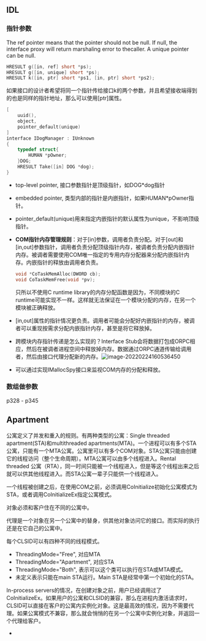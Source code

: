 ## IDL

### 指针参数

The ref pointer means that the pointer should not be null. If null, the interface proxy will return marshaling error to thecaller. A unique pointer can be null.

```c++
HRESULT g([in, ref] short *ps);
HRESULT g([in, unique] short *ps);
HRESULT k([in, ptr] short *ps1, [in, ptr] short *ps2);
```

如果接口的设计者希望将同一个指针传给接口k的两个参数，并且希望接收端得到的也是同样的指针地址，那么可以使用[ptr]属性。

```c++
[
	uuid(),
	object,
    pointer_default(unique)
]
interface IDogManager : IUnknown
{
	typedef struct{
		HUMAN *pOwner;
	}DOG;
	HRESULT Take([in] DOG *dog);
}
```



- top-level pointer, 接口参数指针是顶级指针，如DOG*dog指针

- embedded pointer, 类型内部的指针是内嵌指针，如果HUMAN*pOwner指针。

- pointer_default(unique)用来指定内嵌指针的默认属性为unique，不影响顶级指针。

- **COM指针内存管理规则**：对于[in]参数，调用者负责分配。对于[out]和[in,out]参数指针，调用者负责分配顶级指针内存，被调者负责分配内嵌指针内存。被调者需要使用COM唯一指定的专用内存分配器来分配内嵌指针内存。内嵌指针的释放由调用者负责。

  ```c++
  void *CoTaskMemAlloc(DWORD cb);
  void CoTaskMemFree(void *pv);
  ```

  只所以不使用C runtime library的内存分配函数是因为，不同模块的C runtime可能实现不一样。这样就无法保证在一个模块分配的内存，在另一个模块被正确释放。

- [in,out]属性的指针情况更负责。调用者可能会分配好内嵌指针的内存，被调者可以重现按需求分配内嵌指针内存，甚至是将它释放掉。

- 跨模块内存指针传递是怎么实现的？Interface Stub会将数据打包成ORPC相应，然后在被调者进程空间中释放掉内存。数据通过ORPC通道传输给调用者，然后由接口代理分配新的内存。![image-20220224160536450](F:\github\tech-doc\win32\image-20220224160536450.png)

- 可以通过实现IMallocSpy接口来监视COM内存的分配和释放。

### 数组做参数

<Essential COM> p328 - p345

## Apartment

公寓定义了并发和重入的规则。有两种类型的公寓：Single threaded apartment(STA)和multithreaded apartments(MTA)。一个进程可以有多个STA公寓，只能有一个MTA公寓。公寓里可以有多个COM对象。STA公寓只能由创建它的线程访问（整个生命周期）。MTA公寓可以由多个线程进入。Rental threaded 公寓（RTA），同一时间只能被一个线程进入，但是等这个线程出来之后就可以供其他线程进入。而STA公寓一辈子只能供一个线程进入。

一个线程被创建之后，在使用COM之前，必须调用CoInitialize初始化公寓模式为STA，或者调用CoInitializeEx指定公寓模式。

对象必须和客户住在不同的公寓中。

代理是一个对象在另一个公寓中的替身，供其他对象访问它的接口。而实际的执行还是在它自己的公寓中。

每个CLSID可以有四种不同的线程模式。

- ThreadingMode="Free", 对应MTA
- ThreadingMode="Apartment", 对应STA
- ThreadingMode="Both", 表示可以这个类可以执行在STA或MTA模式。
- 未定义表示只能在main STA运行。Main STA是经常中第一个初始化的STA。

In-process servers的情况，在创建对象之前，用户已经调用过了CoInitializeEx。如果用户的公寓和CLSID的兼容，那么在进程内激活请求时，CLSID可以直接在客户的公寓内实例化对象。这是最高效的情况，因为不需要代理。如果公寓模式不兼容，那么就会悄悄的在另一个公寓中实例化对象，并返回一个代理给客户。

- 